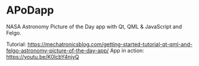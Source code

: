# APoDapp

NASA Astronomy Picture of the Day app with Qt, QML & JavaScript and Felgo.

Tutorial: https://mechatronicsblog.com/getting-started-tutorial-qt-qml-and-felgo-astronomy-picture-of-the-day-app/
App in action: https://youtu.be/K0lcbY4njyQ


